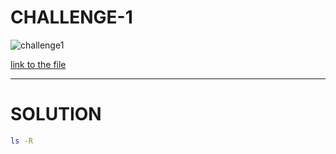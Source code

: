 # CHALLENGE-1

![challenge1](https://user-images.githubusercontent.com/73140750/146287753-05f08888-f8df-4eb6-baea-5012555daa63.png)

[link to the file](https://drive.google.com/file/d/14yivKtrov1B2SbCuyAJomibetDlMfGyd/view)

___

# SOLUTION

```bash
ls -R
```
